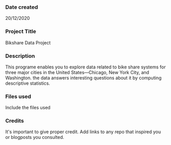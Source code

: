### Date created
20/12/2020

### Project Title
Bikshare Data Project

### Description
This programe enables you to explore data related to bike share systems for three major cities in the United States—Chicago, New York City, and Washington. the data answers interesting questions about it by computing descriptive statistics. 

### Files used
Include the files used

### Credits
It's important to give proper credit. Add links to any repo that inspired you or blogposts you consulted.

